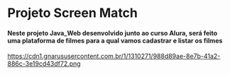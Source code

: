 <h1> Projeto Screen Match </h1>

<h4> Neste projeto Java_Web desenvolvido junto ao curso Alura,
será feito uma plataforma de filmes para a qual vamos cadastrar e listar os filmes </h4>

https://cdn1.gnarususercontent.com.br/1/1310271/988d89ae-8e7b-41a2-886c-3e19cd43df72.png
